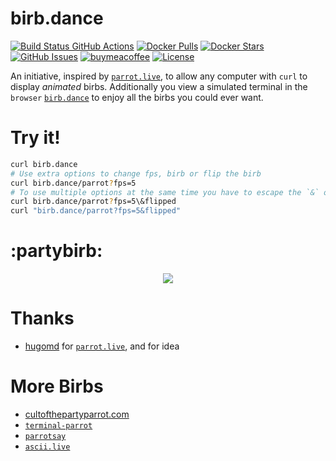 # birb.dance
[![Build Status GitHub Actions](https://img.shields.io/github/actions/workflow/status/nicobleiler/birb.dance/docker-publish.yml.svg)](https://github.com/nicobleiler/birb.dance/actions/workflows/docker-publish.yml)
[![Docker Pulls](https://img.shields.io/docker/pulls/nicobleiler/birb.dance.svg)](https://hub.docker.com/r/nicobleiler/birb.dance)
[![Docker Stars](https://img.shields.io/docker/stars/nicobleiler/birb.dance.svg?maxAge=2592000)](https://hub.docker.com/r/nicobleiler/birb.dance/)
[![GitHub Issues](https://img.shields.io/github/issues-raw/nicobleiler/birb.dance.svg)](https://github.com/nicobleiler/birb.dance/issues)
[![buymeacoffee](https://img.shields.io/badge/Donate-Buy%20me%20a%20coffee-orange.svg)](https://www.buymeacoffee.com/nicobleiler)
[![License](https://img.shields.io/badge/license-MIT-blue.svg)](https://github.com/nicobleiler/birb.dance/blob/master/LICENSE.md)

An initiative, inspired by [`parrot.live`](https://github.com/hugomd/parrot.live), to allow any computer with `curl` to display _animated_ birbs.
Additionally you view a simulated terminal in the `browser` [`birb.dance`](https://birb.dance) to enjoy all the birbs you could ever want.

# Try it!
```bash
curl birb.dance
# Use extra options to change fps, birb or flip the birb
curl birb.dance/parrot?fps=5
# To use multiple options at the same time you have to escape the `&` or put the whole url in quotes
curl birb.dance/parrot?fps=5\&flipped
curl "birb.dance/parrot?fps=5&flipped"
```

# :partybirb:
<div align="center">
  <img src='https://media.giphy.com/media/v1.Y2lkPTc5MGI3NjExMmVoMnVrNHVieHBtYjRhcjVsODJ5YjFyZXdwczJrcGVuN2F4NDMyOSZlcD12MV9pbnRlcm5hbF9naWZfYnlfaWQmY3Q9Zw/v9wpxJDQ2LPq52OMlJ/giphy.gif' />
</div>

# Thanks
* [hugomd](https://github.com/hugomd) for [`parrot.live`](https://github.com/hugomd/parrot.live), and for idea

# More Birbs
* [cultofthepartyparrot.com](http://cultofthepartyparrot.com/)
* [`terminal-parrot`](https://github.com/jmhobbs/terminal-parrot)
* [`parrotsay`](https://github.com/matheuss/parrotsay)
* [`ascii.live`](https://github.com/hugomd/ascii.live)
